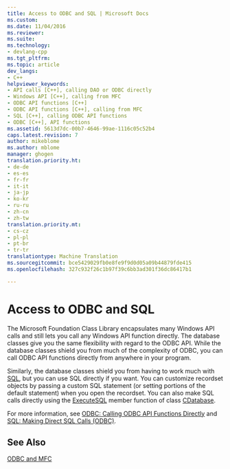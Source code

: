 ```yaml
---
title: Access to ODBC and SQL | Microsoft Docs
ms.custom: 
ms.date: 11/04/2016
ms.reviewer: 
ms.suite: 
ms.technology:
- devlang-cpp
ms.tgt_pltfrm: 
ms.topic: article
dev_langs:
- C++
helpviewer_keywords:
- API calls [C++], calling DAO or ODBC directly
- Windows API [C++], calling from MFC
- ODBC API functions [C++]
- ODBC API functions [C++], calling from MFC
- SQL [C++], calling ODBC API functions
- ODBC [C++], API functions
ms.assetid: 5613d7dc-00b7-4646-99ae-1116c05c52b4
caps.latest.revision: 7
author: mikeblome
ms.author: mblome
manager: ghogen
translation.priority.ht:
- de-de
- es-es
- fr-fr
- it-it
- ja-jp
- ko-kr
- ru-ru
- zh-cn
- zh-tw
translation.priority.mt:
- cs-cz
- pl-pl
- pt-br
- tr-tr
translationtype: Machine Translation
ms.sourcegitcommit: bce5429029fb0e8fe9f9d0d05a09b44879fde415
ms.openlocfilehash: 327c932f26c1b97f39c6bb3ad301f36dc86417b1

---
```

# Access to ODBC and SQL
The Microsoft Foundation Class Library encapsulates many Windows API calls and still lets you call any Windows API function directly. The database classes give you the same flexibility with regard to the ODBC API. While the database classes shield you from much of the complexity of ODBC, you can call ODBC API functions directly from anywhere in your program.  
  
 Similarly, the database classes shield you from having to work much with [SQL](../../data/odbc/sql.md), but you can use SQL directly if you want. You can customize recordset objects by passing a custom SQL statement (or setting portions of the default statement) when you open the recordset. You can also make SQL calls directly using the [ExecuteSQL](../../mfc/reference/cdatabase-class.md#cdatabase__executesql) member function of class [CDatabase](../../mfc/reference/cdatabase-class.md).  
  
 For more information, see [ODBC: Calling ODBC API Functions Directly](../../data/odbc/odbc-calling-odbc-api-functions-directly.md) and [SQL: Making Direct SQL Calls (ODBC)](../../data/odbc/sql-making-direct-sql-calls-odbc.md).  
  
## See Also  
 [ODBC and MFC](../../data/odbc/odbc-and-mfc.md)


<!--HONumber=Jan17_HO2-->


